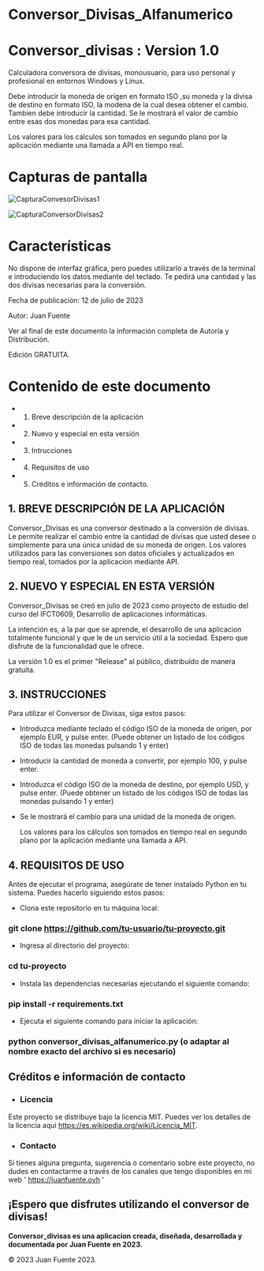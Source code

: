 # Conversor_Divisas_Alfanumerico

# Conversor_divisas : Version 1.0

Calculadora conversora de divisas, monousuario, para uso personal y profesional en entornos Windows y Linux.

Debe introducir la moneda de origen en formato ISO ,su moneda y la divisa de destino en formato ISO, la modena de la cual desea obtener el cambio. Tambien debe introducir la cantidad. Se le mostrará el valor de cambio entre esas dos monedas para esa cantidad. 

Los valores para los cálculos son tomados en segundo plano por la aplicación mediante una llamada a API en tiempo real.

# Capturas de pantalla

![CapturaConvesorDivisas1](https://github.com/Juan-Fuente-T/Conversor_Divisas_Alfanumerico/assets/127140423/e6244da4-60d4-42df-abf0-37c44b03a3dd)


![CapturaConversorDivisas2](https://github.com/Juan-Fuente-T/Conversor_Divisas_Alfanumerico/assets/127140423/dc9e33c4-505e-4a48-b637-049c8f6b7a95)






# Características
No dispone de interfaz gráfica, pero puedes utilizarlo a través de la terminal e introduciendo los datos mediante del teclado. Te pedirá una cantidad y las dos divisas necesarias para la conversión. 


Fecha de publicación: 12 de julio de 2023


Autor: Juan Fuente


Ver al final de este documento la información completa de Autoría y Distribución.


Edición GRATUITA. 


# Contenido de este documento

  - 1. Breve descripción de la aplicación
  - 2. Nuevo y especial en esta versión
  - 3. Intrucciones
  - 4. Requisitos de uso
  - 5. Créditos e información de contacto.


## 1. BREVE DESCRIPCIÓN DE LA APLICACIÓN
Conversor_Divisas es una conversor destinado a la conversión de divisas. Le permite realizar el cambio entre la cantidad de divisas que usted desee o simplemente para una única unidad de su moneda de origen. Los valores utilizados para las conversiones son datos oficiales y actualizados en tiempo real, tomados por la aplicacion mediante API.   


## 2. NUEVO Y ESPECIAL EN ESTA VERSIÓN

 Conversor_Divisas se creó en julio de 2023 como proyecto de estudio del curso del IFCT0609, Desarrollo de aplicaciones informáticas.

La intención es, a la par que se aprende, el desarrollo de una aplicacion totalmente funcional y que le de un servicio útil a la sociedad. Espero que disfrute de la funcionalidad que le ofrece. 

La versión 1.0 es el primer "Release" al público, distribuído de manera gratuíta.


## 3. INSTRUCCIONES
Para utilizar el Conversor de Divisas, siga estos pasos:

 - Introduzca mediante teclado el código ISO de la moneda de origen, por ejemplo EUR, y pulse enter.
   (Puede obtener un listado de los códigos ISO de todas las monedas pulsando 1 y enter)
 - Introducir la cantidad de moneda a convertir, por ejemplo 100, y pulse enter.
 - Introduzca el código ISO de la moneda de destino, por ejemplo USD, y pulse enter.
    (Puede obtener un listado de los códigos ISO de todas las monedas pulsando 1 y enter)
 - Se le mostrará el cambio para una unidad de la moneda de origen.

   Los valores para los cálculos son tomados en tiempo real en segundo plano por la aplicación mediante una llamada a API.

## 4. REQUISITOS DE USO
Antes de ejecutar el programa, asegúrate de tener instalado Python en tu sistema. Puedes hacerlo siguiendo estos pasos:

 -  Clona este repositorio en tu máquina local:
### git clone https://github.com/tu-usuario/tu-proyecto.git

 -  Ingresa al directorio del proyecto:
### cd tu-proyecto

 -  Instala las dependencias necesarias ejecutando el siguiente comando:
### pip install -r requirements.txt

 - Ejecuta el siguiente comando para iniciar la aplicación:
### python conversor_divisas_alfanumerico.py (o adaptar al nombre exacto del archivo si es necesario)


## Créditos e información de contacto
- ### Licencia
Este proyecto se distribuye bajo la licencia MIT. Puedes ver los detalles de la licencia aqui https://es.wikipedia.org/wiki/Licencia_MIT.

- ### Contacto
Si tienes alguna pregunta, sugerencia o comentario sobre este proyecto, no dudes en contactarme a través de los canales que tengo disponibles en mi web ' https://juanfuente.ovh '



## ¡Espero que disfrutes utilizando el conversor de divisas!

**Conversor_divisas es una aplicacion creada, diseñada, desarrollada y documentada por Juan Fuente en 2023.**

© 2023 Juan Fuente 2023. 


